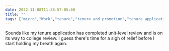 ---date: 2022-11-08T11:38:57-05:00title: ""tags: ["micro","Work","tenure","tenure and promotion","tenure application"]---Sounds like my tenure application has completed unit-level review and is on its way to college review. I guess there's time for a sigh of relief before I start holding my breath again.